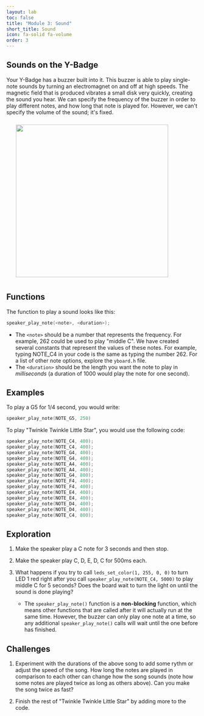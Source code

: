 ```yaml
---
layout: lab
toc: false
title: "Module 3: Sound"
short_title: Sound
icon: fa-solid fa-volume
order: 3
---
```


## Sounds on the Y-Badge

Your Y-Badge has a buzzer built into it. This buzzer is able to play single-note sounds by turning an electromagnet on and off at high speeds. The magnetic field that is produced vibrates a small disk very quickly, creating the sound you hear. We can specify the frequency of the buzzer in order to play different notes, and how long that note is played for. However, we can't specify the volume of the sound; it's fixed.

<img src="{% link media/buzzer.png %}" width="400" hspace="5%" vspace="10px">

## Functions

The function to play a sound looks like this:
```c
speaker_play_note(<note>, <duration>);
```

* The `<note>` should be a number that represents the frequency. For example, 262 could be used to play "middle C". We have created several constants that represent the values of these notes. For example, typing NOTE_C4 in your code is the same as typing the number 262. For a list of other note options, explore the `yboard.h` file.
* The `<duration>` should be the length you want the note to play in _milliseconds_ (a duration of 1000 would play the note for one second).

## Examples
To play a G5 for 1/4 second, you would write:

```c
speaker_play_note(NOTE_G5, 250)
```

To play "Twinkle Twinkle Little Star", you would use the following code:

```c
speaker_play_note(NOTE_C4, 400);
speaker_play_note(NOTE_C4, 400);
speaker_play_note(NOTE_G4, 400);
speaker_play_note(NOTE_G4, 400);
speaker_play_note(NOTE_A4, 400);
speaker_play_note(NOTE_A4, 400);
speaker_play_note(NOTE_G4, 800);
speaker_play_note(NOTE_F4, 400);
speaker_play_note(NOTE_F4, 400);
speaker_play_note(NOTE_E4, 400);
speaker_play_note(NOTE_E4, 400);
speaker_play_note(NOTE_D4, 400);
speaker_play_note(NOTE_D4, 400);
speaker_play_note(NOTE_C4, 800);
```


## Exploration

1. Make the speaker play a C note for 3 seconds and then stop. 

1. Make the speaker play C, D, E, D, C for 500ms each.

1. What happens if you try to call `leds_set_color(1, 255, 0, 0)` to turn LED 1 red right after you call `speaker_play_note(NOTE_C4, 5000)` to play middle C for 5 seconds? Does the board wait to turn the light on until the sound is done playing? 

    * The `speaker_play_note()` function is a **non-blocking** function, which means other functions that are called after it will actually run at the same time. However, the buzzer can only play one note at a time, so any additional `speaker_play_note()` calls will wait until the one before has finished.

## Challenges

1. Experiment with the durations of the above song to add some rythm or adjust the speed of the song. How long the notes are played in comparison to each other can change how the song sounds (note how some notes are played twice as long as others above). Can you make the song twice as fast?

1. Finish the rest of "Twinkle Twinkle Little Star" by adding more to the code.